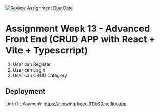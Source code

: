 [![Review Assignment Due Date](https://classroom.github.com/assets/deadline-readme-button-24ddc0f5d75046c5622901739e7c5dd533143b0c8e959d652212380cedb1ea36.svg)](https://classroom.github.com/a/Vqy8tqrT)

# Assignment Week 13 - Advanced Front End (CRUD APP with React + Vite + Typescrript)
1. User can Register
2. User can Login
3. User can CRUD Category
## Deployment
Link Deployment: https://glowing-liger-611c60.netlify.app
